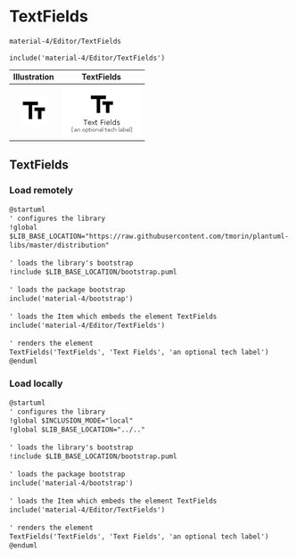 # TextFields


```text
material-4/Editor/TextFields
```

```text
include('material-4/Editor/TextFields')
```



| Illustration | TextFields |
| :---: | :---: |
| ![illustration for Illustration](../../material-4/Editor/TextFields.png) | ![illustration for TextFields](../../material-4/Editor/TextFields.Local.png) |




## TextFields

### Load remotely
```plantuml
@startuml
' configures the library
!global $LIB_BASE_LOCATION="https://raw.githubusercontent.com/tmorin/plantuml-libs/master/distribution"

' loads the library's bootstrap
!include $LIB_BASE_LOCATION/bootstrap.puml

' loads the package bootstrap
include('material-4/bootstrap')

' loads the Item which embeds the element TextFields
include('material-4/Editor/TextFields')

' renders the element
TextFields('TextFields', 'Text Fields', 'an optional tech label')
@enduml
```

### Load locally
```plantuml
@startuml
' configures the library
!global $INCLUSION_MODE="local"
!global $LIB_BASE_LOCATION="../.."

' loads the library's bootstrap
!include $LIB_BASE_LOCATION/bootstrap.puml

' loads the package bootstrap
include('material-4/bootstrap')

' loads the Item which embeds the element TextFields
include('material-4/Editor/TextFields')

' renders the element
TextFields('TextFields', 'Text Fields', 'an optional tech label')
@enduml
```

